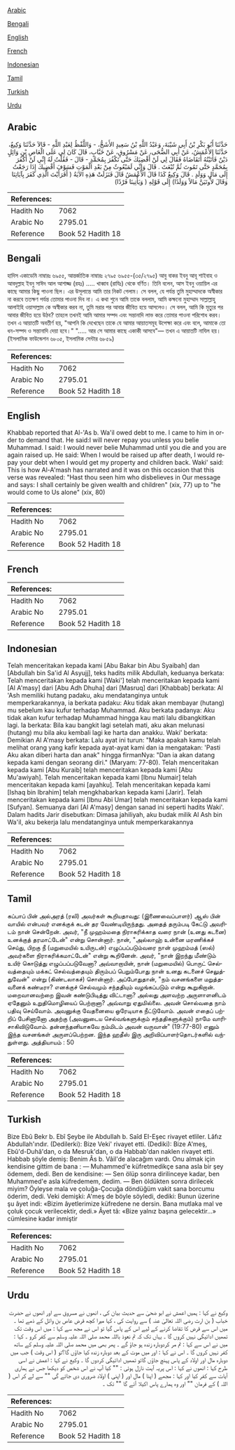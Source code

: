 [Arabic](#arabic)

[Bengali](#bengali)

[English](#english)

[French](#french)

[Indonesian](#indonesian)

[Tamil](#tamil)

[Turkish](#turkish)

[Urdu](#urdu)

## Arabic


<div dir="rtl" lang="ar" style={{fontSize:'larger',backgroundColor:'#f8f9fa',padding:20}}>
حَدَّثَنَا أَبُو بَكْرِ بْنُ أَبِي شَيْبَةَ، وَعَبْدُ اللَّهِ بْنُ سَعِيدٍ الأَشَجُّ، - وَاللَّفْظُ لِعَبْدِ اللَّهِ - قَالاَ حَدَّثَنَا وَكِيعٌ، حَدَّثَنَا الأَعْمَشُ، عَنْ أَبِي الضُّحَى، عَنْ مَسْرُوقٍ، عَنْ خَبَّابٍ، قَالَ كَانَ لِي عَلَى الْعَاصِ بْنِ وَائِلٍ دَيْنٌ فَأَتَيْتُهُ أَتَقَاضَاهُ فَقَالَ لِي لَنْ أَقْضِيَكَ حَتَّى تَكْفُرَ بِمُحَمَّدٍ - قَالَ - فَقُلْتُ لَهُ إِنِّي لَنْ أَكْفُرَ بِمُحَمَّدٍ حَتَّى تَمُوتَ ثُمَّ تُبْعَثَ ‏.‏ قَالَ وَإِنِّي لَمَبْعُوثٌ مِنْ بَعْدِ الْمَوْتِ فَسَوْفَ أَقْضِيكَ إِذَا رَجَعْتُ إِلَى مَالٍ وَوَلَدٍ ‏.‏ قَالَ وَكِيعٌ كَذَا قَالَ الأَعْمَشُ قَالَ فَنَزَلَتْ هَذِهِ الآيَةُ ‏(‏ أَفَرَأَيْتَ الَّذِي كَفَرَ بِآيَاتِنَا وَقَالَ لأُوتَيَنَّ مَالاً وَوَلَدًا‏)‏ إِلَى قَوْلِهِ ‏(‏ وَيَأْتِينَا فَرْدًا‏)‏
</div>
<div style={{backgroundColor:'#f8f9fa',padding:20, marginBottom: 10}}><table> <thead> <tr> <th>References:</th> <th></th> </tr> </thead> <tbody><tr><td>Hadith No</td><td>7062</td></tr><tr><td>Arabic No</td><td>2795.01</td></tr><tr><td>Reference</td><td>Book 52 Hadith 18</td></tr></tbody></table></div>

## Bengali


<div dir="ltr" lang="bn" style={{fontSize:'larger',backgroundColor:'#f8f9fa',padding:20}}>
হাদিস একাডেমি নাম্বারঃ ৬৯৫৫, আন্তর্জাতিক নাম্বারঃ ২৭৯৫ ৬৯৫৫-(৩৫/২৭৯৫) আবু বাকর ইবনু আবূ শাইবাহ ও আবদুল্লাহ ইবনু সাঈদ আল আশাজ্জ (রহঃ) ..... খাব্বাব (রাযিঃ) থেকে বর্ণিত। তিনি বলেন, আস ইবনু ওয়ায়িল এর কাছে আমার কিছু পাওনা ছিল। এর উসূলান্তে আমি তার নিকট গেলাম। সে বলল, যে পর্যন্ত তুমি মুহাম্মাদকে অস্বীকার না করবে ততক্ষণ পর্যন্ত তোমার পাওনা দিব না। এ কথা শুনে আমি তাকে বললাম, আমি কক্ষনো মুহাম্মাদ সাল্লাল্লাহু আলাইহি ওয়াসাল্লাম কে অস্বীকার করব না, তুমি মরার পর আবার জীবিত হয়ে আসলেও। সে বলল, আমি কি মৃত্যুর পর আবার জীবিত হয়ে উঠব? তাহলে তখনই আমি আমার সম্পদ এবং সন্তানাদি লাভ করে তোমার পাওনা পরিশোধ করব। তখন এ আয়াতটি অবতীর্ণ হয়, "আপনি কি দেখেছেন তাকে যে আমার আয়াতসমূহ উপেক্ষা করে এবং বলে, আমাকে তো ধন-সম্পদ ও সন্তানাদি দেয়া হবে।" "..... আর সে আমার কাছে একাকী আসবে"— তখন এ আয়াতটি নাযিল হয়। (ইসলামিক ফাউন্ডেশন ৬৮০৫, ইসলামিক সেন্টার ৬৮৫৯)
</div>
<div style={{backgroundColor:'#f8f9fa',padding:20, marginBottom: 10}}><table> <thead> <tr> <th>References:</th> <th></th> </tr> </thead> <tbody><tr><td>Hadith No</td><td>7062</td></tr><tr><td>Arabic No</td><td>2795.01</td></tr><tr><td>Reference</td><td>Book 52 Hadith 18</td></tr></tbody></table></div>

## English


<div dir="ltr" lang="en" style={{fontSize:'larger',backgroundColor:'#f8f9fa',padding:20}}>
Khabbab reported that Al-'As b. Wa'il owed debt to me. I came to him in order to demand that. He said:I will never repay you unless you belie Muhammad. I said: I would never belie Muhammad until you die and you are again raised up. He said: When I would be raised up after death, I would repay your debt when I would get my property and children back. Waki' said: This is how Al-A'mash has narrated and it was on this occasion that this verse was revealed: "Hast thou seen him who disbelieves in Our message and says: I shall certainly be given wealth and children" (xix, 77) up to "he would come to Us alone" (xix, 80)
</div>
<div style={{backgroundColor:'#f8f9fa',padding:20, marginBottom: 10}}><table> <thead> <tr> <th>References:</th> <th></th> </tr> </thead> <tbody><tr><td>Hadith No</td><td>7062</td></tr><tr><td>Arabic No</td><td>2795.01</td></tr><tr><td>Reference</td><td>Book 52 Hadith 18</td></tr></tbody></table></div>

## French


<div dir="ltr" lang="fr" style={{fontSize:'larger',backgroundColor:'#f8f9fa',padding:20}}>

</div>
<div style={{backgroundColor:'#f8f9fa',padding:20, marginBottom: 10}}><table> <thead> <tr> <th>References:</th> <th></th> </tr> </thead> <tbody><tr><td>Hadith No</td><td>7062</td></tr><tr><td>Arabic No</td><td>2795.01</td></tr><tr><td>Reference</td><td>Book 52 Hadith 18</td></tr></tbody></table></div>

## Indonesian


<div dir="ltr" lang="id" style={{fontSize:'larger',backgroundColor:'#f8f9fa',padding:20}}>
Telah menceritakan kepada kami [Abu Bakar bin Abu Syaibah] dan [Abdullah bin Sa'id Al Asyujj], teks hadits milik Abdullah, keduanya berkata: Telah menceritakan kepada kami [Waki'] telah menceritakan kepada kami [Al A'masy] dari [Abu Adh Dhuha] dari [Masruq] dari [Khabbab] berkata: Al 'Ash memiliki hutang padaku, aku mendatanginya untuk memperkarakannya, ia berkata padaku: Aku tidak akan membayar (hutang) mu sebelum kau kufur terhadap Muhammad. Aku berkata padanya: Aku tidak akan kufur terhadap Muhammad hingga kau mati lalu dibangkitkan lagi. Ia berkata: Bila kau bangkit lagi setelah mati, aku akan melunasi (hutang) mu bila aku kembali lagi ke harta dan anakku. Waki' berkata: Demikian Al A'masy berkata: Lalu ayat ini turun: "Maka apakah kamu telah melihat orang yang kafir kepada ayat-ayat kami dan ia mengatakan: 'Pasti Aku akan diberi harta dan anak" hingga firmanNya: "Dan ia akan datang kepada kami dengan seorang diri." (Maryam: 77-80). Telah menceritakan kepada kami [Abu Kuraib] telah menceritakan kepada kami [Abu Mu'awiyah]. Telah menceritakan kepada kami [Ibnu Numair] telah menceritakan kepada kami [ayahku]. Telah menceritakan kepada kami [Ishaq bin Ibrahim] telah mengkhabarkan kepada kami [Jarir]. Telah menceritakan kepada kami [Ibnu Abi Umar] telah menceritakan kepada kami [Sufyan]. Semuanya dari [Al A'masy] dengan sanad ini seperti hadits Waki'. Dalam hadits Jarir disebutkan: Dimasa jahiliyah, aku budak milik Al Ash bin Wa'il, aku bekerja lalu mendatanginya untuk memperkarakannya
</div>
<div style={{backgroundColor:'#f8f9fa',padding:20, marginBottom: 10}}><table> <thead> <tr> <th>References:</th> <th></th> </tr> </thead> <tbody><tr><td>Hadith No</td><td>7062</td></tr><tr><td>Arabic No</td><td>2795.01</td></tr><tr><td>Reference</td><td>Book 52 Hadith 18</td></tr></tbody></table></div>

## Tamil


<div dir="ltr" lang="ta" style={{fontSize:'larger',backgroundColor:'#f8f9fa',padding:20}}>
கப்பாப் பின் அல்அரத் (ரலி) அவர்கள் கூறியதாவது: (இணைவைப்பாளர்) ஆஸ் பின் வாயில் என்பவர் எனக்குக் கடன் தர வேண்டியிருந்தது. அதைத் தரும்படி கேட்டு அவரிடம் நான் சென்றேன். அவர், "நீ முஹம்மதை நிராகரிக்காத வரை நான் (உனது கடனை) உனக்குத் தரமாட்டேன்" என்று சொன்னார். நான், "அல்லாஹ் உன்னை மரணிக்கச் செய்து, பிறகு நீ (மறுமையில் உயிருடன்) எழுப்பப்படும்வரை நான் முஹம்மத் (ஸல்) அவர்களை நிராகரிக்கமாட்டேன்" என்று கூறினேன். அவர், "நான் இறந்து மீண்டும் உயிர் கொடுத்து எழுப்பப்படுவேனா? அவ்வாறாயின், நான் (மறுமையில்) பொருட் செல்வத்தையும் மக்கட் செல்வத்தையும் திரும்பப் பெறும்போது நான் உனது கடனைச் செலுத்துவேன்" என்று (கிண்டலாகச்) சொன்னார். அப்போதுதான், "நம் வசனங்களை மறுத்தவனைக் கண்டீரா? எனக்குச் செல்வமும் சந்ததியும் வழங்கப்படும் என்று கூறுகிறான். மறைவானவற்றை இவன் கண்டுபிடித்து விட்டானா? அல்லது அளவற்ற அருளாளனிடம் ஏதேனும் உறுதிமொழியைப் பெற்றானா? அவ்வாறு ஏதுமில்லை. அவன் சொல்வதை நாம் பதிவு செய்வோம். அவனுக்கு வேதனையை ஒரேடியாக நீட்டுவோம். அவன் எதைப் பற்றிப் பேசினானோ அதற்கு (அவனுடைய செல்வங்களுக்கும் சந்ததிகளுக்கும்) நாமே வாரிசாகிவிடுவோம். தன்னந்தனியாகவே நம்மிடம் அவன் வருவான்" (19:77-80) எனும் இந்த வசனங்கள் அருளப்பெற்றன. இந்த ஹதீஸ் இரு அறிவிப்பாளர்தொடர்களில் வந்துள்ளது. அத்தியாயம் : 50
</div>
<div style={{backgroundColor:'#f8f9fa',padding:20, marginBottom: 10}}><table> <thead> <tr> <th>References:</th> <th></th> </tr> </thead> <tbody><tr><td>Hadith No</td><td>7062</td></tr><tr><td>Arabic No</td><td>2795.01</td></tr><tr><td>Reference</td><td>Book 52 Hadith 18</td></tr></tbody></table></div>

## Turkish


<div dir="ltr" lang="tr" style={{fontSize:'larger',backgroundColor:'#f8f9fa',padding:20}}>
Bize Ebû Bekr b. Ebî Şeybe ile Abdullah b. Saîd EI-Eşec rivayet etliler. Lâfız Abdullah'ındır. (Dedilerki): Bize Veki' rivayet etti. (Dediki): Bize A'meş, Ebû'd-Duhâ'dan, o da Mesruk'dan, o da Habbab'dan naklen rivayet etti. Habbab şöyle demiş: Benim Âs b. Vâil'de alacağım vardı. Onu almak için kendisine gittim de bana : — Muhammed'e küfretmedikçe sana asla bir şey ödemem, dedi. Ben de kendisine: — Sen ölüp sonra dirilinceye kadar, ben Muhammed'e asla küfredemem, dedim. — Ben öldükten sonra dirilecek miyim? Öyleyse mala ve çoluğa-Çocuğa döndüğüm vakit sana borcumu öderim, dedi. Veki demişki: A'meş de böyle söyledi, dediki: Bunun üzerine şu âyet indi: «Bizim âyetlerimize küfredene ne dersin. Bana mutlaka mal ve çoluk çocuk verilecektir, dedi.» Âyet tâ: «Bize yalnız başına gelecektir...» cümlesine kadar inmiştir
</div>
<div style={{backgroundColor:'#f8f9fa',padding:20, marginBottom: 10}}><table> <thead> <tr> <th>References:</th> <th></th> </tr> </thead> <tbody><tr><td>Hadith No</td><td>7062</td></tr><tr><td>Arabic No</td><td>2795.01</td></tr><tr><td>Reference</td><td>Book 52 Hadith 18</td></tr></tbody></table></div>

## Urdu


<div dir="rtl" lang="ur" style={{fontSize:'larger',backgroundColor:'#f8f9fa',padding:20}}>
وکیع نے کہا : ہمیں اعمش نے ابو ضحیٰ سے حدیث بیان کی ، انھوں نے مسروق سے اور انھوں نے حضرت خباب ( بن ارت رضی اللہ تعالیٰ عنہ ) سے روایت کی ، کہا میرا کچھ قرض عاص بن وائل کے ذمے تھا ۔ میں اس سے قرض کا تقاضا کرنے کے لیے اس کے پاس گیا تو اس نے مجھ سے کہا : میں اس وقت تک تمھیں ادائیگی نہیں کروں گا ۔ یہاں تک کہ تم نعوذ باللہ محمد صلی اللہ علیہ وسلم سے کفر کرو ۔ کہا : میں نے اس سے کہا : تم مر کردوبارہ زندہ ہو جاؤ گے ۔ پھر بھی میں محمد صلی اللہ علیہ وسلم کے ساتھ کفر نہیں کروں گا ۔ اس نے کہا : اور میں موت کے بعد دوبارہ زندہ کیا جاؤں گا؟تو ( اس وقت ) جب میں دوبارہ مال اور اولاد کے پاس پہنچ جاؤں گاتو تمھیں ادائیگی کردوں گا ۔ وکیع نے کہا : اعمش نے اسی طرح کہا : انھوں نے کہا : اس پریہ آیت نازل ہوئی : "" کیا آپ نے اس شخص کو دیکھا جس نے ہماری آیات سے کفر کیا اور کہا : مجھے ( اپنا ) مال اور ( اپنی ) اولاد ضروری دی جائے گی "" سے لے کر اس ( اللہ ) کے فرمان "" اور وہ ہمارے پاس اکیلا آئے گا "" تک ۔
</div>
<div style={{backgroundColor:'#f8f9fa',padding:20, marginBottom: 10}}><table> <thead> <tr> <th>References:</th> <th></th> </tr> </thead> <tbody><tr><td>Hadith No</td><td>7062</td></tr><tr><td>Arabic No</td><td>2795.01</td></tr><tr><td>Reference</td><td>Book 52 Hadith 18</td></tr></tbody></table></div>